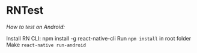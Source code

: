 # RNTest

*How to test on Android:*

Install RN CLI: npm install -g react-native-cli
Run `npm install` in root folder
Make `react-native run-android`
